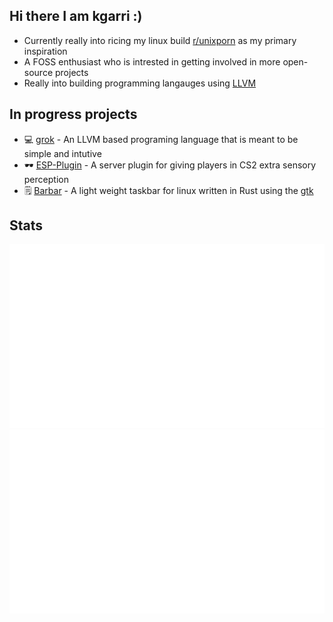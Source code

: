 ## Hi there I am kgarri :)

- Currently really into ricing my linux build [r/unixporn](https://www.reddit.com/r/unixporn/) as my primary inspiration
- A FOSS enthusiast who is intrested in getting involved in more open-source projects
- Really into building programming langauges using [LLVM](https://github.com/llvm/llvm-project)

## In progress projects
- 💻 [grok](https://github.com/kgarri/grok) - An LLVM based programing language that is meant to be simple and intutive 
- 🕶️ [ESP-Plugin](https://github.com/kgarri/ESP-Plugin) - A server plugin for giving players in CS2 extra sensory perception
- 🗒️ [Barbar](https://github.com/kgarri/barbar) - A light weight taskbar for linux written in Rust using the [gtk](https://www.gtk.org/)


## Stats 
![](https://raw.githubusercontent.com/kgarri/github-stats/master/generated/overview.svg#gh-dark-mode-only)
![](https://raw.githubusercontent.com/kgarri/github-stats/master/generated/languages.svg#gh-dark-mode-only)

  

<!--
**kgarri/kgarri** is a ✨ _special_ ✨ repository because its `README.md` (this file) appears on your GitHub profile.=compact&theme=t

Here are some ideas to get you started:

- 🔭 I’m currently working on ...
- 🌱 I’m currently learning ...
- 👯 I’m looking to collaborate on ...
- 🤔 I’m looking for help with ...
- 💬 Ask me about ...
- 📫 How to reach me: ...
- 😄 Pronouns: ...
- ⚡ Fun fact: ...
-->
